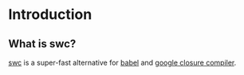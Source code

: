 # Introduction

## What is swc?
[swc](https://github.com/swc-project/swc) is a super-fast alternative for [babel](https://babeljs.io/) and [google closure compiler](https://github.com/google/closure-compiler).